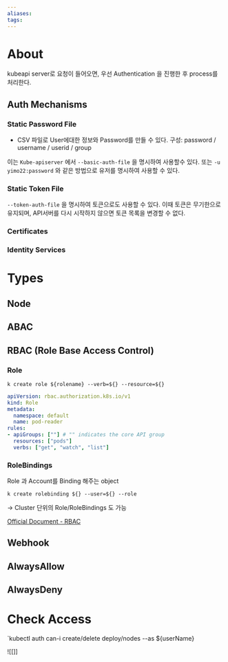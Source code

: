 ```yaml
---
aliases: 
tags:
---
```

# About

kubeapi server로 요청이 들어오면, 우선 Authentication 을 진행한 후 process를 처리한다.

## Auth Mechanisms

### Static Password File

- CSV 파일로 User에대한 정보와 Password를 만들 수 있다. 
  구성: password / username / userid / group

이는 `Kube-apiserver` 에서 `--basic-auth-file` 을 명시하여 사용할수 있다.
또는 `-u yimo22:password` 와 같은 방법으로 유저를 명시하여 사용할 수 있다.


### Static Token File

`--token-auth-file` 을 명시하여 토큰으로도 사용할 수 있다. 이때 토큰은 무기한으로 유지되며, API서버를 다시 시작하지 않으면 토큰 목록을 변경할 수 없다. 

### Certificates

### Identity Services

# Types
## Node
## ABAC

## RBAC (Role Base Access Control)
### Role 
`k create role ${rolename} --verb=${} --resource=${}`

``` yaml
apiVersion: rbac.authorization.k8s.io/v1
kind: Role
metadata:
  namespace: default
  name: pod-reader
rules:
- apiGroups: [""] # "" indicates the core API group
  resources: ["pods"]
  verbs: ["get", "watch", "list"]
```
### RoleBindings
Role 과 Account를 Binding 해주는 object

`k create rolebinding ${} --user=${} --role`


-> Cluster 단위의 Role/RoleBindings 도 가능

[Official Document - RBAC](https://kubernetes.io/docs/reference/access-authn-authz/rbac/)
## Webhook

## AlwaysAllow

## AlwaysDeny


# Check Access
`kubectl auth can-i create/delete deploy/nodes --as ${userName}

![[]]
